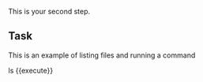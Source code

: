This is your second step.

## Task

This is an example of listing files and running a command

ls {{execute}}
